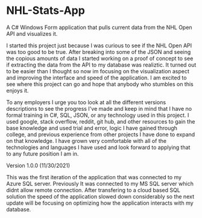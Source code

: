 # NHL-Stats-App
A C# Windows Form application that pulls current data from the NHL Open API and visualizes it. 

I started this project just because I was curious to see if the NHL Open API was too good to be true. After breaking into some of the JSON and seeing the copious amounts of data I started working on a proof of concept to see if extracting the data from the API to my database was realiztic. It turned out to be easier than I thought so now im focusing on the visualization aspect and improving the interface and speed of the application. I am excited to see where this project can go and hope that anybody who stumbles on this enjoys it.

To any employers I urge you too look at all the different versions descriptions to see the progress I've made and keep in mind that I have no formal training in C#, SQL, JSON, or any technology used in this project. I used google, stack overflow, reddit, git hub, and other resources to gain the base knowledge and used trial and error, logic I have gained through college, and previous experience from other projects I have done to expand on that knowledge. I have grown very comfortable with all of the technologies and languages I have used and look forward to applying that to any future position I am in.

Version 1.0.0 (11/30/2021)

This was the first iteration of the application that was connected to my Azure SQL server. Previously It was connected to my MS SQL server which didnt allow remote connection.
After transfering to a cloud based SQL solution the speed of the application slowed down considerably so the next update will be focusing on optimizing how the application interacts with my database.
